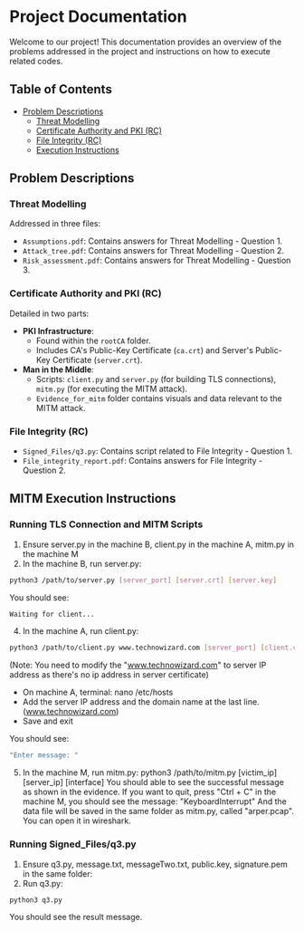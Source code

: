 # Project Documentation

Welcome to our project! This documentation provides an overview of the problems addressed in the project and instructions on how to execute related codes.

## Table of Contents
- [Problem Descriptions](#problem-descriptions)
  - [Threat Modelling](#threat-modelling)
  - [Certificate Authority and PKI (RC)](#certificate-authority-and-pki-rc)
  - [File Integrity (RC)](#file-integrity-rc)
  - [Execution Instructions](#execution-instructions)

## Problem Descriptions

### Threat Modelling

Addressed in three files:
- `Assumptions.pdf`: Contains answers for Threat Modelling - Question 1.
- `Attack_tree.pdf`: Contains answers for Threat Modelling - Question 2.
- `Risk_assessment.pdf`: Contains answers for Threat Modelling - Question 3.

### Certificate Authority and PKI (RC)

Detailed in two parts:
- **PKI Infrastructure**:
  - Found within the `rootCA` folder.
  - Includes CA's Public-Key Certificate (`ca.crt`) and Server's Public-Key Certificate (`server.crt`).
- **Man in the Middle**:
  - Scripts: `client.py` and `server.py` (for building TLS connections), `mitm.py` (for executing the MITM attack).
  - `Evidence_for_mitm` folder contains visuals and data relevant to the MITM attack.

### File Integrity (RC)

- `Signed_Files/q3.py`: Contains script related to File Integrity - Question 1.
- `File_integrity_report.pdf`: Contains answers for File Integrity - Question 2.

## MITM Execution Instructions

### Running TLS Connection and MITM Scripts

1. Ensure server.py in the machine B, client.py in the machine A, mitm.py in the machine M
2. In the machine B, run server.py:
   
```bash
python3 /path/to/server.py [server_port] [server.crt] [server.key]
```

You should see: 

```bash
Waiting for client...
```

4. In the machine A, run client.py:

```bash
python3 /path/to/client.py www.technowizard.com [server_port] [client.crt]
```

(Note: You need to modify the "www.technowizard.com" to server IP address as there's no ip address in server certificate)
   -  On machine A, terminal: nano /etc/hosts
   -  Add the server IP address and the domain name at the last line. (www.technowizard.com)
   -  Save and exit

You should see:

```bash
"Enter message: "
```
5. In the machine M, run mitm.py: python3 /path/to/mitm.py [victim_ip] [server_ip] [interface]
You should able to see the successful message as shown in the evidence. If you want to quit, press "Ctrl + C" in the machine M, you should see the message: "KeyboardInterrupt" And the data file will be saved in the same folder as mitm.py, called "arper.pcap". You can open it in wireshark.

### Running Signed_Files/q3.py
1. Ensure q3.py, message.txt, messageTwo.txt, public.key, signature.pem in the same folder:
2. Run q3.py:
   
```bash
python3 q3.py
```
You should see the result message.
   
